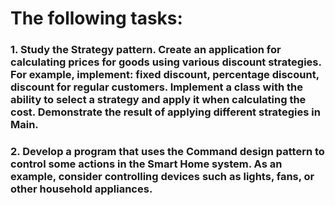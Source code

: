 # The following tasks:
### 1. Study the Strategy pattern. Create an application for calculating prices for goods using various discount strategies. For example, implement: fixed discount, percentage discount, discount for regular customers. Implement a class with the ability to select a strategy and apply it when calculating the cost. Demonstrate the result of applying different strategies in Main.

### 2. Develop a program that uses the Command design pattern to control some actions in the Smart Home system. As an example, consider controlling devices such as lights, fans, or other household appliances.
